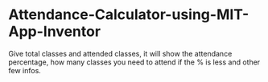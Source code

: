 # Attendance-Calculator-using-MIT-App-Inventor
Give total classes and attended classes, it will show the attendance percentage, how many classes you need to attend if the % is less and other few infos.
